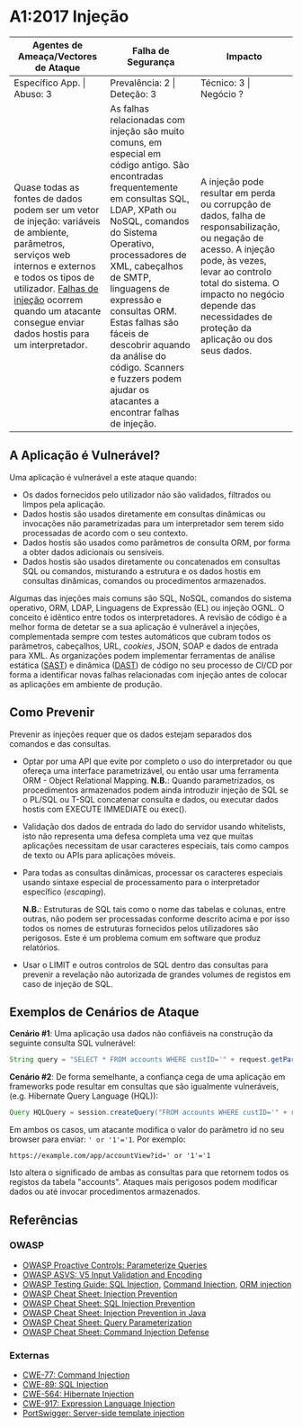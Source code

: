 # A1:2017 Injeção

| Agentes de Ameaça/Vectores de Ataque | Falha de Segurança | Impacto |
| -- | -- | -- |
| Específico App. \| Abuso: 3 | Prevalência: 2 \| Deteção: 3 | Técnico: 3 \| Negócio ? |
| Quase todas as fontes de dados podem ser um vetor de injeção: variáveis de ambiente, parâmetros, serviços web internos e externos e todos os tipos de utilizador. [Falhas de injeção][0xa11] ocorrem quando um atacante consegue enviar dados hostis para um interpretador. | As falhas relacionadas com injeção são muito comuns, em especial em código antigo. São encontradas frequentemente em consultas SQL, LDAP, XPath ou NoSQL, comandos do Sistema Operativo, processadores de XML, cabeçalhos de SMTP, linguagens de expressão e consultas ORM. Estas falhas são fáceis de descobrir aquando da análise do código. Scanners e fuzzers podem ajudar os atacantes a encontrar falhas de injeção. | A injeção pode resultar em perda ou corrupção de dados, falha de responsabilização, ou negação de acesso. A injeção pode, às vezes, levar ao controlo total do sistema. O impacto no negócio depende das necessidades de proteção da aplicação ou dos seus dados. |

## A Aplicação é Vulnerável?

Uma aplicação é vulnerável a este ataque quando:

* Os dados fornecidos pelo utilizador não são validados, filtrados ou limpos
  pela aplicação.
* Dados hostis são usados diretamente em consultas dinâmicas ou invocações não
  parametrizadas para um interpretador sem terem sido processadas de acordo com
  o seu contexto.
* Dados hostis são usados como parâmetros de consulta ORM, por forma a obter
  dados adicionais ou sensíveis.
* Dados hostis são usados diretamente ou concatenados em consultas SQL ou
  comandos, misturando a estrutura e os dados hostis em consultas dinâmicas,
  comandos ou procedimentos armazenados.

Algumas das injeções mais comuns são SQL, NoSQL, comandos do sistema operativo,
ORM, LDAP, Linguagens de Expressão (EL) ou injeção OGNL. O conceito é idêntico
entre todos os interpretadores. A revisão de código é a melhor forma de detetar
se a sua aplicação é vulnerável a injeções, complementada sempre com testes
automáticos que cubram todos os parâmetros, cabeçalhos, URL, _cookies_, JSON,
SOAP e dados de entrada para XML. As organizações podem implementar ferramentas
de análise estática ([SAST][0xa12]) e dinâmica ([DAST][0xa13]) de código no seu
processo de CI/CD por forma a identificar novas falhas relacionadas com injeção
antes de colocar as aplicações em ambiente de produção.

## Como Prevenir

Prevenir as injeções requer que os dados estejam separados dos comandos e das
consultas.

* Optar por uma API que evite por completo o uso do interpretador ou que ofereça
  uma interface parametrizável, ou então usar uma ferramenta ORM - Object
  Relational Mapping.
  **N.B.**: Quando parametrizados, os procedimentos armazenados podem ainda
  introduzir injeção de SQL se o PL/SQL ou T-SQL concatenar consulta e dados, ou
  executar dados hostis com EXECUTE IMMEDIATE ou exec().
* Validação dos dados de entrada do lado do servidor usando whitelists, isto não
  representa uma defesa completa uma vez que muitas aplicações necessitam de
  usar caracteres especiais, tais como campos de texto ou APIs para aplicações
  móveis.
* Para todas as consultas dinâmicas, processar os caracteres especiais usando
  sintaxe especial de processamento para o interpretador específico
  (_escaping_).

  **N.B.**: Estruturas de SQL tais como o nome das tabelas e colunas, entre
  outras, não podem ser processadas conforme descrito acima e por isso todos os
  nomes de estruturas fornecidos pelos utilizadores são perigosos. Este é um
  problema comum em software que produz relatórios.
* Usar o LIMIT e outros controlos de SQL dentro das consultas para prevenir a
  revelação não autorizada de grandes volumes de registos em caso de injeção de
  SQL.

## Exemplos de Cenários de Ataque

**Cenário #1**: Uma aplicação usa dados não confiáveis na construção da seguinte
consulta SQL vulnerável:

```java
String query = "SELECT * FROM accounts WHERE custID='" + request.getParameter("id") + "'";
```

**Cenário #2**: De forma semelhante, a confiança cega de uma aplicação em
frameworks pode resultar em consultas que são igualmente vulneráveis, (e.g.
Hibernate Query Language (HQL)):

```java
Query HQLQuery = session.createQuery("FROM accounts WHERE custID='" + request.getParameter("id") + "'");
```

Em ambos os casos, um atacante modifica o valor do parâmetro id no seu browser
para enviar: `' or '1'='1`. Por exemplo:

```
https://example.com/app/accountView?id=' or '1'='1
```

Isto altera o significado de ambas as consultas para que retornem todos os
registos da tabela "accounts". Ataques mais perigosos podem modificar dados ou
até invocar procedimentos armazenados.

## Referências

### OWASP

* [OWASP Proactive Controls: Parameterize Queries][0xa14]
* [OWASP ASVS: V5 Input Validation and Encoding][0xa15]
* [OWASP Testing Guide: SQL Injection][0xa16], [Command Injection][0xa17], [ORM
  injection][0xa18]
* [OWASP Cheat Sheet: Injection Prevention][0xa19]
* [OWASP Cheat Sheet: SQL Injection Prevention][0xa110]
* [OWASP Cheat Sheet: Injection Prevention in Java][0xa111]
* [OWASP Cheat Sheet: Query Parameterization][0xa112]
* [OWASP Cheat Sheet: Command Injection Defense][0xa113]

### Externas

* [CWE-77: Command Injection][0xa114]
* [CWE-89: SQL Injection][0xa115]
* [CWE-564: Hibernate Injection][0xa116]
* [CWE-917: Expression Language Injection][0xa117]
* [PortSwigger: Server-side template injection][0xa118]

[0xa11]: https://owasp.org/www-community/Injection_Flaws
[0xa12]: https://owasp.org/www-community/Source_Code_Analysis_Tools
[0xa13]: https://owasp.org/www-community/Vulnerability_Scanning_Tools
[0xa14]: https://owasp.org/www-project-proactive-controls/v3/en/c3-secure-database
[0xa15]: https://github.com/OWASP/ASVS/blob/v4.0.2/4.0/en/0x13-V5-Validation-Sanitization-Encoding.md
[0xa16]: https://owasp.org/www-project-web-security-testing-guide/latest/4-Web_Application_Security_Testing/07-Input_Validation_Testing/05-Testing_for_SQL_Injection
[0xa17]: https://owasp.org/www-project-web-security-testing-guide/latest/4-Web_Application_Security_Testing/07-Input_Validation_Testing/12-Testing_for_Command_Injection
[0xa18]: https://owasp.org/www-project-web-security-testing-guide/latest/4-Web_Application_Security_Testing/07-Input_Validation_Testing/05.7-Testing_for_ORM_Injection
[0xa19]: https://cheatsheetseries.owasp.org/cheatsheets/Injection_Prevention_Cheat_Sheet.html
[0xa110]: https://cheatsheetseries.owasp.org/cheatsheets/SQL_Injection_Prevention_Cheat_Sheet.html
[0xa111]: https://cheatsheetseries.owasp.org/cheatsheets/Injection_Prevention_Cheat_Sheet.html_in_Java
[0xa112]: https://cheatsheetseries.owasp.org/cheatsheets/Query_Parameterization_Cheat_Sheet.html
[0xa113]: https://owasp.org/www-project-automated-threats-to-web-applications/
[0xa114]: https://cwe.mitre.org/data/definitions/77.html
[0xa115]: https://cwe.mitre.org/data/definitions/89.html
[0xa116]: https://cwe.mitre.org/data/definitions/564.html
[0xa117]: https://cwe.mitre.org/data/definitions/917.html
[0xa118]: https://portswigger.net/web-security/server-side-template-injection

